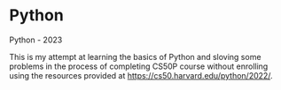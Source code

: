 # Python
Python - 2023 

This is my attempt at learning the basics of Python and sloving some problems in the process of completing CS50P course without enrolling using the resources provided at https://cs50.harvard.edu/python/2022/.
